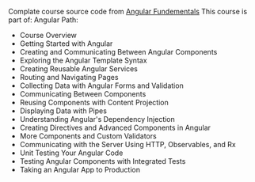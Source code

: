 Complate course source code from [Angular Fundementals](https://app.pluralsight.com/library/courses/angular-fundamentals/table-of-contents)
This course is part of:
Angular Path:

- Course Overview
- Getting Started with Angular
- Creating and Communicating Between Angular Components
- Exploring the Angular Template Syntax
- Creating Reusable Angular Services
- Routing and Navigating Pages
- Collecting Data with Angular Forms and Validation
- Communicating Between Components
- Reusing Components with Content Projection
- Displaying Data with Pipes
- Understanding Angular's Dependency Injection
- Creating Directives and Advanced Components in Angular
- More Components and Custom Validators
- Communicating with the Server Using HTTP, Observables, and Rx
- Unit Testing Your Angular Code
- Testing Angular Components with Integrated Tests
- Taking an Angular App to Production
